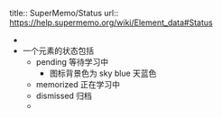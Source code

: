title:: SuperMemo/Status
url:: https://help.supermemo.org/wiki/Element_data#Status

-
- 一个元素的状态包括
	- pending 等待学习中
		- 图标背景色为 sky blue 天蓝色
	- memorized 正在学习中
	- dismissed 归档
	-